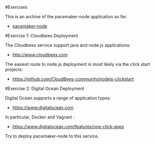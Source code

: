 #Exercises

This is an archive of the pacemaker-node application so far:

- [pacemaker-node](archives/pacemaker-node.zip)

#Exercise 1: Cloudbees Deployment

The Cloudbees service support java and node.js applications:

- <http://www.cloudbees.com>

The easiest route to node.js deployment is most likely via the click start projects:

- <https://github.com/CloudBees-community/nodejs-clickstart>


#Exercise 2: Digital Ocean Deployment

Digital Ocean supports a range of application types:

- <https://www.digitalocean.com>

In particular, Docker and Vagrant :

- <https://www.digitalocean.com/features/one-click-apps>

Try to deploy pacemaker-node to this service.
